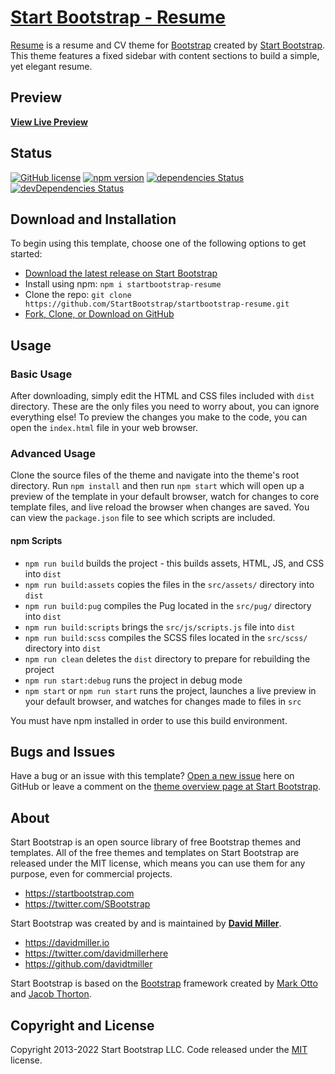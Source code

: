 # [Start Bootstrap - Resume](https://startbootstrap.com/theme/resume/)

[Resume](https://startbootstrap.com/theme/resume/) is a resume and CV theme for [Bootstrap](https://getbootstrap.com/) created by [Start Bootstrap](https://startbootstrap.com/). This theme features a fixed sidebar with content sections to build a simple, yet elegant resume.

## Preview


**[View Live Preview](https://startbootstrap.github.io/startbootstrap-resume/)**

## Status

[![GitHub license](https://img.shields.io/badge/license-MIT-blue.svg)](https://raw.githubusercontent.com/StartBootstrap/startbootstrap-resume/master/LICENSE)
[![npm version](https://img.shields.io/npm/v/startbootstrap-resume.svg)](https://www.npmjs.com/package/startbootstrap-resume)
[![dependencies Status](https://david-dm.org/StartBootstrap/startbootstrap-resume/status.svg)](https://david-dm.org/StartBootstrap/startbootstrap-resume)
[![devDependencies Status](https://david-dm.org/StartBootstrap/startbootstrap-resume/dev-status.svg)](https://david-dm.org/StartBootstrap/startbootstrap-resume?type=dev)

## Download and Installation

To begin using this template, choose one of the following options to get started:

- [Download the latest release on Start Bootstrap](https://startbootstrap.com/theme/resume/)
- Install using npm: `npm i startbootstrap-resume`
- Clone the repo: `git clone https://github.com/StartBootstrap/startbootstrap-resume.git`
- [Fork, Clone, or Download on GitHub](https://github.com/StartBootstrap/startbootstrap-resume)

## Usage

### Basic Usage

After downloading, simply edit the HTML and CSS files included with `dist` directory. These are the only files you need to worry about, you can ignore everything else! To preview the changes you make to the code, you can open the `index.html` file in your web browser.

### Advanced Usage

Clone the source files of the theme and navigate into the theme's root directory. Run `npm install` and then run `npm start` which will open up a preview of the template in your default browser, watch for changes to core template files, and live reload the browser when changes are saved. You can view the `package.json` file to see which scripts are included.

#### npm Scripts

- `npm run build` builds the project - this builds assets, HTML, JS, and CSS into `dist`
- `npm run build:assets` copies the files in the `src/assets/` directory into `dist`
- `npm run build:pug` compiles the Pug located in the `src/pug/` directory into `dist`
- `npm run build:scripts` brings the `src/js/scripts.js` file into `dist`
- `npm run build:scss` compiles the SCSS files located in the `src/scss/` directory into `dist`
- `npm run clean` deletes the `dist` directory to prepare for rebuilding the project
- `npm run start:debug` runs the project in debug mode
- `npm start` or `npm run start` runs the project, launches a live preview in your default browser, and watches for changes made to files in `src`

You must have npm installed in order to use this build environment.

## Bugs and Issues

Have a bug or an issue with this template? [Open a new issue](https://github.com/StartBootstrap/startbootstrap-resume/issues) here on GitHub or leave a comment on the [theme overview page at Start Bootstrap](https://startbootstrap.com/theme/resume/).

## About

Start Bootstrap is an open source library of free Bootstrap themes and templates. All of the free themes and templates on Start Bootstrap are released under the MIT license, which means you can use them for any purpose, even for commercial projects.

- <https://startbootstrap.com>
- <https://twitter.com/SBootstrap>

Start Bootstrap was created by and is maintained by **[David Miller](https://davidmiller.io/)**.

- <https://davidmiller.io>
- <https://twitter.com/davidmillerhere>
- <https://github.com/davidtmiller>

Start Bootstrap is based on the [Bootstrap](https://getbootstrap.com/) framework created by [Mark Otto](https://twitter.com/mdo) and [Jacob Thorton](https://twitter.com/fat).

## Copyright and License

Copyright 2013-2022 Start Bootstrap LLC. Code released under the [MIT](https://github.com/StartBootstrap/startbootstrap-resume/blob/master/LICENSE) license.
